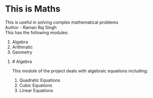 # This is Maths
This is useful in solving complex mathematical problems
<br>
Author - Raman Raj Singh
<br>
This has the following modules:
<ol>
  <li>Algebra</li>
  <li>Arithmatic</li>
  <li>Geometry</li>
</ol>
<ol>
  <li> # Algebra</li>
  <p>
This module of the project deals with algebraic equations including:
<ol>
  <li>Quadratic Equations</li>
  <li>Cubic Equations</li>
  <li>Linear Equations</li>
</ol>
</p>
</ol>
